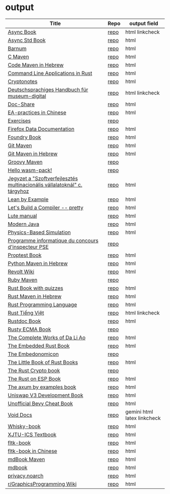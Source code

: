 # output

| Title | Repo | output field | 
|-------|------|-------------| 
| [Async Book](https://rust-lang.github.io/async-book/index.html) | [repo](https://github.com/rust-lang/async-book) | html linkcheck  | 
| [Async Std Book](https://book.async.rs/) | [repo](https://github.com/async-rs/async-std) | html  | 
| [Barnum](https://stormasm.github.io/barnum/) | [repo](https://github.com/stormasm/barnum) | html  | 
| [C Maven](https://c.code-maven.com/) | [repo](https://github.com/szabgab/c.code-maven.com) | html  | 
| [Code Maven in Hebrew](https://he.code-maven.com/) | [repo](https://github.com/szabgab/he.code-maven.com) | html  | 
| [Command Line Applications in Rust](https://rust-cli.github.io/book/index.html) | [repo](https://github.com/rust-cli/book) | html  | 
| [Cryptonotes](https://crypto.erhant.me/) | [repo](https://github.com/erhant/crypto-notes) | html  | 
| [Deutschsprachiges Handbuch für museum-digital](https://de.handbook.museum-digital.info/) | [repo](https://github.com/museum-digital/handbook-de) | html linkcheck  | 
| [Doc-Share](https://mr-addict.github.io/Doc-Share/) | [repo](https://github.com/mr-addict/doc-share) | html  | 
| [EA-practices in Chinese]() | [repo](https://github.com/tonydeng/ea-practices) | html  | 
| [Exercises](https://exercises.code-maven.com/) | [repo](https://github.com/szabgab/exercises.code-maven.com) |  | 
| [Firefox Data Documentation]() | [repo](https://github.com/mozilla/data-docs) | html  | 
| [Foundry Book](https://book.getfoundry.sh/) | [repo](https://github.com/foundry-rs/book) | html  | 
| [Git Maven](https://git.code-maven.com/) | [repo](https://github.com/szabgab/git.code-maven.com) | html  | 
| [Git Maven in Hebrew](https://git-he.code-maven.com/) | [repo](https://github.com/szabgab/git-he.code-maven.com) | html  | 
| [Groovy Maven](https://groovy.code-maven.com/) | [repo](https://github.com/szabgab/groovy.code-maven.com) |  | 
| [Hello wasm-pack!](https://rustwasm.github.io/wasm-pack/book/) | [repo](https://github.com/rustwasm/wasm-pack) |  | 
| [Jegyzet a "Szoftverfejlesztés multinacionális vállalatoknál" c. tárgyhoz](https://szfmv2021-osz.github.io/handout/) | [repo](https://github.com/pintergreg/handout) | html  | 
| [Lean by Example](https://lean-ja.github.io/lean-by-example/) | [repo](https://github.com/lean-ja/lean-by-example) | html  | 
| [Let's Build a Compiler -- pretty](https://xmonader.github.io/letsbuildacompiler-pretty/) | [repo](https://github.com/xmonader/letsbuildacompiler-pretty) | html  | 
| [Lute manual](https://luteorg.github.io/lute-manual/) | [repo](https://github.com/luteorg/lute-manual) | html  | 
| [Modern Java](https://together-java.github.io/ModernJava/) | [repo](https://github.com/together-java/modernjava) | html  | 
| [Physics-Based Simulation]() | [repo](https://github.com/phys-sim-book/mdbook-src) | html  | 
| [Programme informatique du concours d'inspecteur PSE](https://mghrepo.github.io/pse-mdbook/) | [repo](https://github.com/mghrepo/pse-mdbook) |  | 
| [Proptest Book](https://altsysrq.github.io/proptest-book/intro.html) | [repo](https://github.com/proptest-rs/proptest) | html  | 
| [Python Maven in Hebrew](https://python-he.code-maven.com/) | [repo](https://github.com/szabgab/python-he.code-maven.com) | html  | 
| [Revolt Wiki](https://developers.revolt.chat/) | [repo](https://github.com/revoltchat/wiki) | html  | 
| [Ruby Maven](https://ruby.code-maven.com/) | [repo](https://github.com/szabgab/ruby.code-maven.com) |  | 
| [Rust Book with quizzes](https://rust-book.cs.brown.edu/) | [repo](https://github.com/cognitive-engineering-lab/rust-book) | html  | 
| [Rust Maven in Hebrew](https://rust-he.code-maven.com/) | [repo](https://github.com/szabgab/rust-he.code-maven.com) | html  | 
| [Rust Programming Language](https://doc.rust-lang.org/book/) | [repo](https://github.com/rust-lang/book) | html  | 
| [Rust Tiếng Việt](https://rust-tieng-viet.github.io/) | [repo](https://github.com/rust-tieng-viet/rust-tieng-viet.github.io) | html linkcheck  | 
| [Rustdoc Book](https://doc.rust-lang.org/stable/rustdoc/) | [repo](https://github.com/rust-lang/rust) | html  | 
| [Rusty ECMA Book](https://rusty-ecma.github.io/rusty-ecma-book/) | [repo](https://github.com/rusty-ecma/rusty-ecma-book) |  | 
| [The Complete Works of Da Li Ao](https://whatot.github.io/leeao/index.html) | [repo](https://github.com/whatot/leeao) | html  | 
| [The Embedded Rust Book](https://docs.rust-embedded.org/book/index.html) | [repo](https://github.com/rust-embedded/book) | html  | 
| [The Embedonomicon](https://docs.rust-embedded.org/embedonomicon/index.html) | [repo](https://github.com/rust-embedded/embedonomicon) |  | 
| [The Little Book of Rust Books](https://lborb.github.io/book/) | [repo](https://github.com/lborb/book) | html  | 
| [The Rust Crypto book](https://rustcrypto.org/) | [repo](https://github.com/rustcrypto/book) |  | 
| [The Rust on ESP Book](https://docs.esp-rs.org/book/) | [repo](https://github.com/esp-rs/book) | html  | 
| [The axum by examples book](https://axum.code-maven.com/) | [repo](https://github.com/szabgab/axum) | html  | 
| [Uniswap V3 Development Book](https://uniswapv3book.com/) | [repo](https://github.com/jeiwan/uniswapv3-book) | html  | 
| [Unofficial Bevy Cheat Book](https://bevy-cheatbook.github.io/) | [repo](https://github.com/bevy-cheatbook/bevy-cheatbook) | html  | 
| [Void Docs](https://docs.voidlinux.org/) | [repo](https://github.com/void-linux/void-docs) | gemini html latex linkcheck  | 
| [Whisky-book](https://docs.getwhisky.app/) | [repo](https://github.com/whisky-app/whisky-book) | html  | 
| [XJTU-ICS Textbook](https://xjtu-ics.github.io/textbook/) | [repo](https://github.com/xjtu-ics/textbook) | html  | 
| [fltk-book](https://fltk-rs.github.io/fltk-book/) | [repo](https://github.com/fltk-rs/fltk-book) | html  | 
| [fltk-book in Chinese](https://fltk.flatig.vip/) | [repo](https://github.com/flatigers/fltk-book-zh) | html  | 
| [mdBook Maven](https://mdbook.code-maven.com/) | [repo](https://github.com/szabgab/mdbook.code-maven.com) | html  | 
| [mdbook](https://rust-lang.github.io/mdBook/) | [repo](https://github.com/rust-lang/mdbook) | html  | 
| [privacy.noarch](https://privacy.n0ar.ch/) | [repo](https://github.com/privacy-noarch/privacy) | html  | 
| [r/GraphicsProgramming Wiki](https://cody-duncan.github.io/r-graphicsprogramming-wiki/) | [repo](https://github.com/cody-duncan/r-graphicsprogramming-wiki) | html  | 
